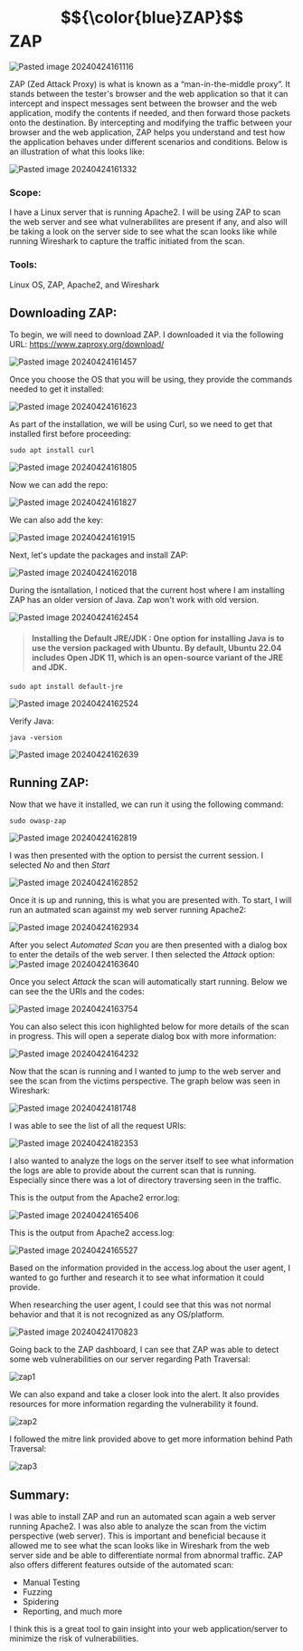 # $${\color{blue}ZAP}$$ZAP

![Pasted image 20240424161116](https://github.com/lm3nitro/Projects/assets/55665256/b7946686-0ee5-4730-b63a-dfcab2af58e3)

ZAP (Zed Attack Proxy) is what is known as a “man-in-the-middle proxy”. It stands between the tester's browser and the web application so that it can intercept and inspect messages sent between the browser and the web application, modify the contents if needed, and then forward those packets onto the destination. By intercepting and modifying the traffic between your browser and the web application, ZAP helps you understand and test how the application behaves under different scenarios and conditions. Below is an illustration of what this looks like:

![Pasted image 20240424161332](https://github.com/lm3nitro/Projects/assets/55665256/491fb004-c9f1-4ef8-b5c5-d37c1cf9ce5c)

### Scope:
I have a Linux server that is running Apache2. I will be using ZAP to scan the web server and see what vulnerabilites are present if any, and also will be taking a look on the server side to see what the scan looks like while running Wireshark to capture the traffic initiated from the scan.  

### Tools:
Linux OS, ZAP, Apache2, and Wireshark

## Downloading ZAP:

To begin, we will need to download ZAP. I downloaded it via the following URL: https://www.zaproxy.org/download/

![Pasted image 20240424161457](https://github.com/lm3nitro/Projects/assets/55665256/0ed8a041-911a-48e8-8a8f-dfec01e18103)

Once you choose the OS that you will be using, they provide the commands needed to get it installed:

![Pasted image 20240424161623](https://github.com/lm3nitro/Projects/assets/55665256/a957740d-aa71-44a3-a29f-0ac412d94cf9)

As part of the installation, we will be using Curl, so we need to get that installed first before proceeding:
```
sudo apt install curl
```
![Pasted image 20240424161805](https://github.com/lm3nitro/Projects/assets/55665256/c6f78d5b-7d67-49e6-8c64-7564ae1b853f)

Now we can add the repo:

![Pasted image 20240424161827](https://github.com/lm3nitro/Projects/assets/55665256/80cb840b-a942-4602-80e8-8c9e3369aa96)

We can also add the key:

![Pasted image 20240424161915](https://github.com/lm3nitro/Projects/assets/55665256/5d75ab7e-bbd4-48da-8bf8-c718bfad17b2)

Next, let's update the packages and install ZAP:

![Pasted image 20240424162018](https://github.com/lm3nitro/Projects/assets/55665256/1370b8f3-4aeb-4375-bd20-7f83e911c97e)

During the isntallation, I noticed that the current host where I am installing ZAP has an older version of Java. Zap won't work with old version.

![Pasted image 20240424162454](https://github.com/lm3nitro/Projects/assets/55665256/8d2e8ab3-13af-4ea7-8ff9-9fadbe47a9e8)

>#### Installing the Default JRE/JDK : One option for installing Java is to use the version packaged with Ubuntu. By default, Ubuntu 22.04 includes Open JDK 11, which is an open-source variant of the JRE and JDK.

```
sudo apt install default-jre
```

![Pasted image 20240424162524](https://github.com/lm3nitro/Projects/assets/55665256/83bc0f1f-2c67-46b9-ba3d-086f3ccd3b5e)

Verify Java:

```
java -version
```

![Pasted image 20240424162639](https://github.com/lm3nitro/Projects/assets/55665256/c1eda971-a207-43bd-ae1a-76716087181f)

## Running ZAP:

Now that we have it installed, we can run it using the following command:

```
sudo owasp-zap
```

![Pasted image 20240424162819](https://github.com/lm3nitro/Projects/assets/55665256/4335aa25-3afc-4b40-9a63-9f822338751f)

I was then presented with the option to persist the current session. I selected *No* and then *Start*

![Pasted image 20240424162852](https://github.com/lm3nitro/Projects/assets/55665256/e4c3b1eb-a59e-4785-8066-42c2f734f635)

Once it is up and running, this is what you are presented with. To start, I will run an autmated scan against my web server running Apache2:

![Pasted image 20240424162934](https://github.com/lm3nitro/Projects/assets/55665256/03cca604-3de9-4d92-8325-78bf723b6aba)

After you select *Automated Scan* you are then presented with a dialog box to enter the details of the web server. I then selected the *Attack* option:
![Pasted image 20240424163640](https://github.com/lm3nitro/Projects/assets/55665256/ef5e0084-ff93-48df-996f-655d784e8cc0)

Once you select *Attack* the scan will automatically start running. Below we can see the the URIs and the codes:

![Pasted image 20240424163754](https://github.com/lm3nitro/Projects/assets/55665256/2f46534b-4833-4a80-9b03-a00c9b67143f)

You can also select this icon highlighted below for more details of the scan in progress. This will open a seperate dialog box with more information:

![Pasted image 20240424164232](https://github.com/lm3nitro/Projects/assets/55665256/2f7e80bd-d654-4c7a-a5f3-a2f04fd09bf8)

Now that the scan is running and I wanted to jump to the web server and see the scan from the victims perspective. The graph below was seen in Wireshark:

![Pasted image 20240424181748](https://github.com/lm3nitro/Projects/assets/55665256/35ba6941-4847-4baa-8534-0c832a432827)

I was able to see the list of all the request URIs:

![Pasted image 20240424182353](https://github.com/lm3nitro/Projects/assets/55665256/20dd739f-b7f0-4bd2-b66c-157a06b42238)

I also wanted to analyze the logs on the server itself to see what information the logs are able to provide about the current scan that is running. Especially since there was a lot of directory traversing seen in the traffic. 

This is the output from the Apache2 error.log:

![Pasted image 20240424165406](https://github.com/lm3nitro/Projects/assets/55665256/94ec6205-151d-4fd3-bc82-a0b7a496a328)

This is the output from Apache2 access.log:

![Pasted image 20240424165527](https://github.com/lm3nitro/Projects/assets/55665256/ce5abbc3-fc2f-4b43-b967-ab040dd9951d)

Based on the information provided in the access.log about the user agent, I wanted to go further and research it to see what information it could provide. 

When researching the user agent, I could see that this was not normal behavior and that it is not recognized as any OS/platform. 

![Pasted image 20240424170823](https://github.com/lm3nitro/Projects/assets/55665256/a6816fc2-e022-47ac-ae7e-467c7fbec39d)

Going back to the ZAP dashboard, I can see that ZAP was able to detect some web vulnerabilities on our server regarding Path Traversal:

![zap1](https://github.com/lm3nitro/Projects/assets/55665256/e26173c4-590c-4d7f-b63e-58b7aa791958)

We can also expand and take a closer look into the alert. It also provides resources for more information regarding the vulnerability it found. 

![zap2](https://github.com/lm3nitro/Projects/assets/55665256/23cf1390-2def-4949-9381-b86cc2a2323f)

I followed the mitre link provided above to get more information behind Path Traversal:

![zap3](https://github.com/lm3nitro/Projects/assets/55665256/015482ae-0bf4-4076-a416-70e601999bf9)

## Summary:

I was able to install ZAP and run an automated scan again a web server running Apache2. I was also able to analyze the scan from the victim perspective (web server). This is important and beneficial because it allowed me to see what the scan looks like in Wireshark from the web server side and be able to differentiate normal from abnormal traffic. ZAP also offers different features outside of the automated scan:

+ Manual Testing
+ Fuzzing
+ Spidering
+ Reporting, and much more

I think this is a great tool to gain insight into your web application/server to minimize the risk of vulnerabilities. 
